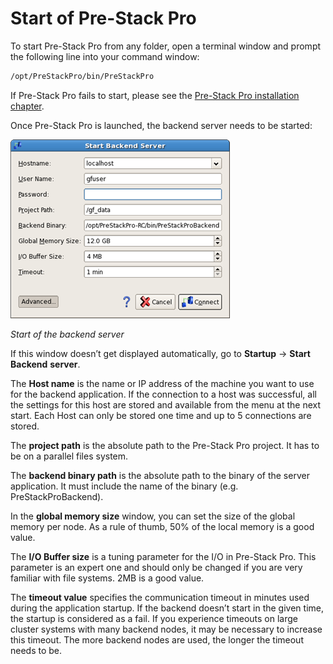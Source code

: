 # Start of Pre-Stack Pro

To start Pre-Stack Pro from any folder, open a terminal window and prompt the following line into your command window:

```bash
/opt/PreStackPro/bin/PreStackPro
```

If Pre-Stack Pro fails to start, please see the [Pre-Stack Pro installation chapter](../pre-stack_pro_installation_and_troubleshooting/).

Once Pre-Stack Pro is launched, the backend server needs to be started:

![](../.gitbook/assets/startbackendserver.png)

_Start of the backend server_

If this window doesn’t get displayed automatically, go to **Startup** → **Start Backend** **server**.

The **Host name** is the name or IP address of the machine you want to use for the backend application. If the connection to a host was successful, all the settings for this host are stored and available from the menu at the next start. Each Host can only be stored one time and up to 5 connections are stored.

The **project path** is the absolute path to the Pre-Stack Pro project. It has to be on a parallel files system.

The **backend binary path** is the absolute path to the binary of the server application. It must include the name of the binary \(e.g. PreStackProBackend\).

In the **global memory size** window, you can set the size of the global memory per node. As a rule of thumb, 50% of the local memory is a good value.

The **I/O Buffer size** is a tuning parameter for the I/O in Pre-Stack Pro. This parameter is an expert one and should only be changed if you are very familiar with file systems. 2MB is a good value.

The **timeout value** specifies the communication timeout in minutes used during the application startup. If the backend doesn’t start in the given time, the startup is considered as a fail. If you experience timeouts on large cluster systems with many backend nodes, it may be necessary to increase this timeout. The more backend nodes are used, the longer the timeout needs to be.

